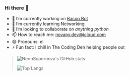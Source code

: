 ### Hi there 👋

<!--
**NeonSupernova/NeonSupernova** is a ✨ _special_ ✨ repository because its `README.md` (this file) appears on your GitHub profile.

Here are some ideas to get you started:

- 🔭 I’m currently working on ...
- 🌱 I’m currently learning ...
- 👯 I’m looking to collaborate on ...
- 🤔 I’m looking for help with ...
- 💬 Ask me about ...
- 📫 How to reach me: ...
- 😄 Pronouns: ...
- ⚡ Fun fact: ...
-->

- 🔭 I’m currently working on [Bacon Bot](https://github.com/NeonSupernova/BACNbot)
- 🌱 I’m currently learning Networking
- 👯 I’m looking to collaborate on *anything python*
- 📫 How to reach me: novapy.dev@icloud.com
- 😄 Pronouns: el
- ⚡ Fun fact: I chill in The Coding Den helping people out

> ![NeonSupernova's GitHub stats](https://github-readme-stats.vercel.app/api?username=NeonSupernova&show_icons=true&theme=codeSTACKr)
>
> ![Top Langs](https://github-readme-stats.vercel.app/api/top-langs/?username=NeonSupernova&show_icons=true&theme=codeSTACKr)

